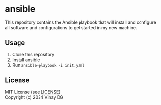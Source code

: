 # ansible

This repository contains the Ansible playbook that will install and configure all
software and configurations to get started in my new machine.

## Usage

1. Clone this repository
2. Install ansible
3. Run `ansible-playbook -i init.yaml`

## License

MIT License (see [LICENSE](LICENSE))  
Copyright (c) 2024 Vinay DG
